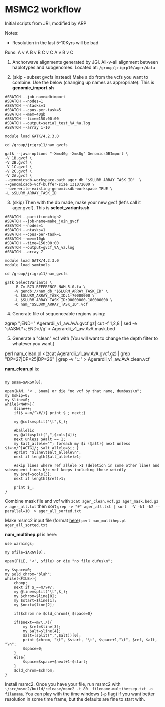 # MSMC2 workflow
Initial scripts from JRI, modified by ARP

Notes:
- Resolution in the last 5-10Kyrs will be bad

Runs:
A v A
B v B
C v C
A v B v C

1. Anchorwave alignments generated by JGI. All-v-all alignment between haplotypes and subgenomes.
Located at: ```/group/jrigrp10/ager/data```

2. (skip - subset gvcfs instead) Make a db from the vcfs you want to combine. Use the below (changing up names as appropriate). 
This is **genomic_import.sh**

```#SBATCH --partition=high2
#SBATCH --job-name=dbimport
#SBATCH --nodes=1
#SBATCH --ntasks=1
#SBATCH --cpus-per-task=5
#SBATCH --mem=40gb
#SBATCH --time=150:00:00
#SBATCH --output=serial_test_%A_%a.log
#SBATCH --array 1-10

module load GATK/4.2.3.0

cd /group/jrigrp11/nam_gvcfs

gatk --java-options "-Xmx40g -Xms8g" GenomicsDBImport \
-V 1B.gvcf \
-V 2B.gvcf \
-V 1C.gvcf \
-V 2C.gvcf \
-V 2A.gvcf \
--genomicsdb-workspace-path ager_db_"$SLURM_ARRAY_TASK_ID"  \
--genomicsdb-vcf-buffer-size 131072000 \
--overwrite-existing-genomicsdb-workspace TRUE \
-L $SLURM_ARRAY_TASK_ID
```  

3. (skip) Then with the db made, make your new gvcf (let's call it ager.gvcf). This is **select_variants.sh**  

```#!/bin/bash
#SBATCH --partition=high2
#SBATCH --job-name=make_join_gvcf
#SBATCH --nodes=1
#SBATCH --ntasks=1
#SBATCH --cpus-per-task=1
#SBATCH --mem=10gb
#SBATCH --time=150:00:00
#SBATCH --output=gvcf_%A_%a.log
#SBATCH --array 7

module load GATK/4.2.3.0
module load samtools

cd /group/jrigrp11/nam_gvcfs

gatk SelectVariants \
    -R Zm-B73-REFERENCE-NAM-5.0.fa \
    -V gendb://nam_db_"$SLURM_ARRAY_TASK_ID" \
    -L $SLURM_ARRAY_TASK_ID:1-70000000 \
    -L $SLURM_ARRAY_TASK_ID:90000000-180000000 \
    -O nam_"$SLURM_ARRAY_TASK_ID".vcf
```  

4. Generate file of sequenceable regions using:

zgrep ";END=" Agerardii_v1_aw.AvA.gvcf.gz| cut -f 1,2,8 | sed -e 's/ASM.*\+\;END=//g' > Agerardii_v1_aw.AvA.mask.bed

5. Generate a "clean" vcf with
(You will want to change the depth filter to whatever you want.)

perl nam_clean.pl <(zcat Agerardii_v1_aw.AvA.gvcf.gz) | grep "DP=27\|DP=25\|DP=26" | grep -v ":\.:" > Agerardii_v1_aw.AvA.clean.vcf 

**nam_clean.pl** is:

```use warnings;

my $nam=$ARGV[0];

open(NAM, '<', $nam) or die "no vcf by that name, dumbass\n";
my $skip=0;
my $line=0;
while(<NAM>){
	$line++;
	if($_=~m/^\#/){ print $_; next;}

	my @cols=split("\t",$_);

	#ballelic
	my @alt=split(",",$cols[4]);
	next unless $#alt == 1;
	my $alt_allele=""; foreach my $i (@alt){ next unless $i=~m/^[ACTG]/; $alt_allele=$i; }
	#print "$line\t$alt_allele\n";
	next if length($alt_allele)>1;

	#skip lines where ref allele >1 (deletion in some other line) and subsequent lines b/c vcf keeps including those weirdly
	my $ref=$cols[3];
	next if length($ref)>1;

	print $_;
}
```
   
Combine mask file and vcf with `zcat ager_clean.vcf.gz ager_mask.bed.gz > ager_all.txt` then sort `grep -v "#" ager_all.txt | sort  -V -k1 -k2 --parallel=10  > ager_all_sorted.txt`

Make msmc2 input file (format [here](https://github.com/stschiff/msmc-tools/blob/master/msmc-tutorial/guide.md)) `perl nam_multihep.pl ager_all_sorted.txt` 

**nam_multihep.pl** is here:
```use strict;
use warnings;

my $file=$ARGV[0];

open(FILE, '<', $file) or die "no file dufus\n";

my $space=0;
my $old_chrom="blah";
while(<FILE>){
	chomp;
	next if $_=~m/\#/;
	my @line=split("\t",$_);
	my $chrom=$line[0];
	my $start=$line[1];
	my $next=$line[2];

	if($chrom ne $old_chrom){ $space=0}

	if($next=~m/\./){
		my $ref=$line[3];
		my $alt=$line[4];
		$alt=(split(",",$alt))[0];
		print $chrom, "\t", $start, "\t", $space+1,"\t", $ref, $alt, "\n";
		$space=0;
	}
	else{
		$space=$space+$next+1-$start;
	}
	$old_chrom=$chrom;
}
```
Install msmc2. Once you have your file, run msmc2 with `~/src/msmc2/build/release/msmc2 -t 80  filename.multihetsep.txt -o filename`. You can play with the time windows (`-p` flag) if you want better resolution in some time frame, but the defaults are fine to start with.
